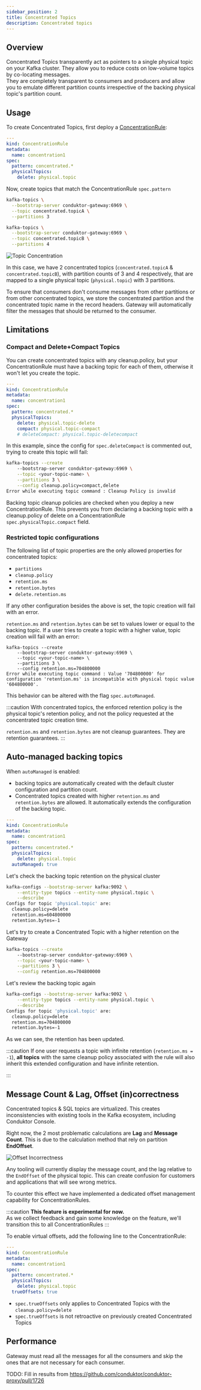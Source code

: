 ```yaml
---
sidebar_position: 2
title: Concentrated Topics
description: Concentrated topics
---
```


## Overview 
Concentrated Topics transparently act as pointers to a single physical topic on your Kafka cluster.  They allow you to reduce costs on low-volume topics by co-locating messages.  
They are completely transparent to consumers and producers and allow you to emulate different partition counts irrespective of the backing physical topic's partition count.

## Usage
To create Concentrated Topics, first deploy a [ConcentrationRule](/gateway/reference/resources-reference/#concentrationrule):
````yaml
---
kind: ConcentrationRule
metadata:
  name: concentration1
spec:
  pattern: concentrated.*
  physicalTopics:
    delete: physical.topic
````

Now, create topics that match the ConcentrationRule `spec.pattern`

````bash
kafka-topics \
  --bootstrap-server conduktor-gateway:6969 \
  --topic concentrated.topicA \
  --partitions 3

kafka-topics \
  --bootstrap-server conduktor-gateway:6969 \
  --topic concentrated.topicB \
  --partitions 4
````

![Topic Concentration](./img/concentrated-topic.png)

In this case, we have 2 concentrated topics (`concentrated.topicA` & `concentrated.topicB`), with partition counts of 3 and 4 respectively, that are mapped to a single physical topic (`physical.topic`) with 3 partitions.

To ensure that consumers don't consume messages from other partitions or from other concentrated topics, we store the concentrated partition and the concentrated topic name in the record headers. Gateway will automatically filter the messages that should be returned to the consumer.

## Limitations
### Compact and Delete+Compact Topics
You can create concentrated topics with any cleanup.policy, but your ConcentrationRule must have a backing topic for each of them, otherwise it won't let you create the topic.
````yaml
---
kind: ConcentrationRule
metadata:
  name: concentration1
spec:
  pattern: concentrated.*
  physicalTopics:
    delete: physical.topic-delete
    compact: physical.topic-compact
    # deleteCompact: physical.topic-deletecompact
````
In this example, since the config for `spec.deleteCompact` is commented out, trying to create this topic will fail:

````bash
kafka-topics --create 
    --bootstrap-server conduktor-gateway:6969 \
    --topic <your-topic-name> \
    --partitions 3 \
    --config cleanup.policy=compact,delete
Error while executing topic command : Cleanup Policy is invalid
````

Backing topic cleanup policies are checked when you deploy a new ConcentrationRule. This prevents you from declaring a backing topic with a cleanup.policy of delete on a ConcentrationRule `spec.physicalTopic.compact` field.

### Restricted topic configurations

The following list of topic properties are the only allowed properties for concentrated topics:
- `partitions`
- `cleanup.policy`
- `retention.ms`
- `retention.bytes`
- `delete.retention.ms`

If any other configuration besides the above is set, the topic creation will fail with an error.

`retention.ms` and `retention.bytes` can be set to values lower or equal to the backing topic. If a user tries to create a topic with a higher value, topic creation will fail with an error:

```
kafka-topics --create 
    --bootstrap-server conduktor-gateway:6969 \
    --topic <your-topic-name> \
    --partitions 3 \
    --config retention.ms=704800000
Error while executing topic command : Value '704800000' for configuration 'retention.ms' is incompatible with physical topic value '604800000'.
```

This behavior can be altered with the flag `spec.autoManaged`.

:::caution
With concentrated topics, the enforced retention policy is the physical topic's retention policy, and not the policy requested at the concentrated topic creation time.

`retention.ms` and `retention.bytes` are not cleanup guarantees. They are retention guarantees.
:::




## Auto-managed backing topics

When `autoManaged` is enabled: 
- backing topics are automatically created with the default cluster configuration and partition count. 
- Concentrated topics created with higher `retention.ms` and `retention.bytes` are allowed. It automatically extends the configuration of the backing topic.


````yaml
---
kind: ConcentrationRule
metadata:
  name: concentration1
spec:
  pattern: concentrated.*
  physicalTopics:
    delete: physical.topic
  autoManaged: true
````

Let's check the backing topic retention on the physical cluster
````bash
kafka-configs --bootstrap-server kafka:9092 \
    --entity-type topics --entity-name physical.topic \
    --describe
Configs for topic 'physical.topic' are:
  cleanup.policy=delete
  retention.ms=604800000
  retention.bytes=-1
````
Let's try to create a Concentrated Topic with a higher retention on the Gateway
````bash
kafka-topics --create 
    --bootstrap-server conduktor-gateway:6969 \
    --topic <your-topic-name> \
    --partitions 3 \
    --config retention.ms=704800000
````
Let's review the backing topic again
````bash
kafka-configs --bootstrap-server kafka:9092 \
    --entity-type topics --entity-name physical.topic \
    --describe
Configs for topic 'physical.topic' are:
  cleanup.policy=delete
  retention.ms=704800000
  retention.bytes=-1
````
As we can see, the retention has been updated.

:::caution
If one user requests a topic with infinite retention (`retention.ms = -1`), **all topics** with the same cleanup policy associated with the rule will also inherit this extended configuration and have infinite retention.

:::

## Message Count & Lag, Offset (in)correctness

Concentrated topics & SQL topics are virtualized. This creates inconsistencies with existing tools in the Kafka ecosystem, including Conduktor Console.

Right now, the 2 most problematic calculations are **Lag** and **Message Count**. This is due to the calculation method that rely on partition **EndOffset**.

![Offset Incorrectness](img/offset-correct.png)

Any tooling will currently display the message count, and the lag relative to the `EndOffset` of the physical topic. This can create confusion for customers and applications that will see wrong metrics.

To counter this effect we have implemented a dedicated offset management capability for ConcentrationRules.

:::caution 
**This feature is experimental for now.**  
As we collect feedback and gain some knowledge on the feature, we'll transition this to all ConcentrationRules
:::

To enable virtual offsets, add the following line to the ConcentrationRule:

````yaml
---
kind: ConcentrationRule
metadata:
  name: concentration1
spec:
  pattern: concentrated.*
  physicalTopics:
    delete: physical.topic
  trueOffsets: true
````

- `spec.trueOffsets` only applies to Concentrated Topics with the `cleanup.policy=delete`
- `spec.trueOffsets` is not retroactive on previously created Concentrated Topics




## Performance

Gateway must read all the messages for all the consumers and skip the ones that are not necessary for each consumer.

TODO: Fill in results from https://github.com/conduktor/conduktor-proxy/pull/1726